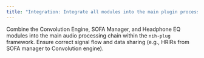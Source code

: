 ```yaml
---
title: "Integration: Integrate all modules into the main plugin processing chain"
---
```


Combine the Convolution Engine, SOFA Manager, and Headphone EQ modules into the main audio processing chain within the `nih-plug` framework. Ensure correct signal flow and data sharing (e.g., HRIRs from SOFA manager to Convolution engine).

